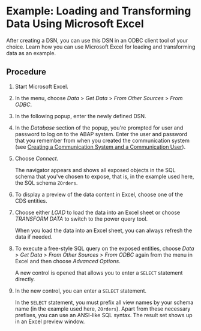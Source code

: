 <!-- loio52a055025b364fb891069fb7b12b3fc9 -->

# Example: Loading and Transforming Data Using Microsoft Excel

After creating a DSN, you can use this DSN in an ODBC client tool of your choice. Learn how you can use Microsoft Excel for loading and transforming data as an example.



## Procedure

1.  Start Microsoft Excel.

2.  In the menu, choose *Data* \> *Get Data* \> *From Other Sources* \> *From ODBC*.

3.  In the following popup, enter the newly defined DSN.

4.  In the *Database* section of the popup, you're prompted for user and password to log on to the ABAP system. Enter the user and password that you remember from when you created the communication system \(see [Creating a Communication System and a Communication User](Creating_a_Communication_System_and_a_Communication_User_28881fb.md)\).

5.  Choose *Connect*.

    The navigator appears and shows all exposed objects in the SQL schema that you've chosen to expose, that is, in the example used here, the SQL schema `ZOrders`.

6.  To display a preview of the data content in Excel, choose one of the CDS entities.

7.  Choose either *LOAD* to load the data into an Excel sheet or choose *TRANSFORM DATA* to switch to the power query tool.

    When you load the data into an Excel sheet, you can always refresh the data if needed.

8.  To execute a free-style SQL query on the exposed entities, choose *Data* \> *Get Data* \> *From Other Sources* \> *From ODBC* again from the menu in Excel and then choose *Advanced Options*.

    A new control is opened that allows you to enter a `SELECT` statement directly.

9.  In the new control, you can enter a `SELECT` statement.

    In the `SELECT` statement, you must prefix all view names by your schema name \(in the example used here, `ZOrders`\). Apart from these necessary prefixes, you can use an ANSI-like SQL syntax. The result set shows up in an Excel preview window.


